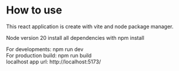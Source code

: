 # How to use 
This react application is create with vite and node package manager.

Node version 20
install all dependencies with npm install

For developments: npm run dev <br>
For production build: npm run build <br>
localhost app url: http://localhost:5173/ 



